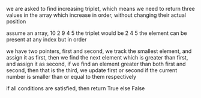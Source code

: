 we are asked to find increasing triplet, which means
we need to return three values in the array which increase in order, without changing their actual position

assume an array,
10 2 9 4 5
the triplet would be 2 4 5
the element can be present at any index but in order

we have two pointers,
first and second,
we track the smallest element, and assign it as first,
then we find the next element which is greater than first, and assign it as second,
if we find an element greater than both first and second, then that is the third,
we update first or second if the current number is smaller than or equal to them respectively

if all conditions are satisfied, then return True
else False
